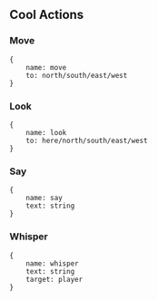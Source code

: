 ## Cool Actions

### Move

```
{
	name: move
	to: north/south/east/west
}
```

### Look
```
{
	name: look
	to: here/north/south/east/west
}
```

### Say
```
{
	name: say
	text: string
}
```

### Whisper
```
{
	name: whisper
	text: string
	target: player
}
```
